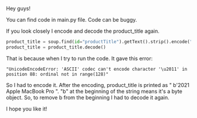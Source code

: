 Hey guys! 

You can find code in main.py file. Code can be buggy.

If you look closely I encode and decode the product_title again.

``` Python
product_title = soup.find(id="productTitle").getText().strip().encode("ascii", "ignore")
product_title = product_title.decode()
```
That is because when I try to run the code. It gave this error:

```
"UnicodeEncodeError: 'ASCII' codec can't encode character '\u2011' in position 88: ordinal not in range(128)"
```


So I had to encode it. After the encoding, product_title is printed as " b'2021 Apple MacBook Pro ".
"b" at the beginning of the string means it's a byte object. So, to remove b from the beginning I had to decode it again.

I hope you like it!